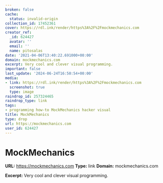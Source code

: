 ```yaml
---
broken: false
cache:
  status: invalid-origin
collection_id: 17452361
cover: https://rdl.ink/render/https%3A%2F%2Fmockmechanics.com
creator_ref:
  _id: 624427
  avatar: ''
  email: ''
  name: pitosalas
date: '2021-04-06T13:40:22.691000+00:00'
domain: mockmechanics.com
excerpt: Very cool and clever visual programming.
important: false
last_update: '2024-06-24T16:50:54+00:00'
media:
- link: https://rdl.ink/render/https%3A%2F%2Fmockmechanics.com
  screenshot: true
  type: image
raindrop_id: 257324465
raindrop_type: link
tags:
- programming how-to MockMechanics hacker visual
title: MockMechanics
type: drop
url: https://mockmechanics.com
user_id: 624427
---
```


# MockMechanics

**URL:** https://mockmechanics.com
**Type:** link
**Domain:** mockmechanics.com

**Excerpt:** Very cool and clever visual programming.
